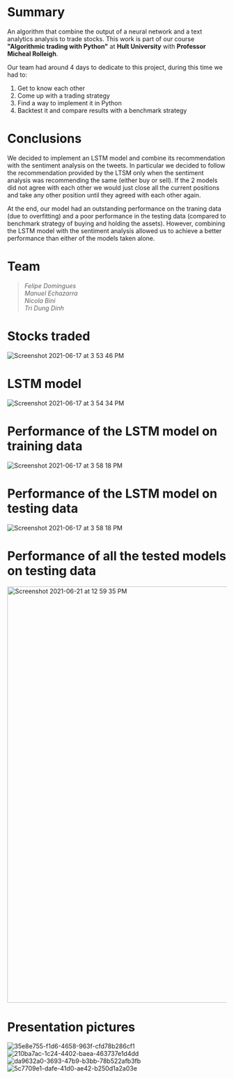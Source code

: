 # Summary

An algorithm that combine the output of a neural network and a text analytics analysis to trade stocks.
This work is part of our course <b>"Algorithmic trading with Python"</b> at <b>Hult University</b> with <b>Professor Micheal Rolleigh</b>.

Our team had around 4 days to dedicate to this project, during this time we had to:

<ol>
  <li>Get to know each other</li>
  <li>Come up with a trading strategy</li>
  <li>Find a way to implement it in Python</li>
  <li>Backtest it and compare results with a benchmark strategy</li>
</ol>


# Conclusions
We decided to implement an LSTM model and combine its recommendation with the sentiment analysis on the tweets. In particular we decided to follow the recommendation provided by the LTSM only when the sentiment analysis was recommending the same (either buy or sell). If the 2 models did not agree with each other we would just close all the current positions and take any other position until they agreed with each other again.

At the end, our model had an outstanding performance on the traning data (due to overfitting) and a poor performance in the testing data (compared to benchmark strategy of buying and holding the assets). However, combining the LSTM model with the sentiment analysis allowed us to achieve a better performance than either of the models taken alone.


# Team
> <i>Felipe Domingues
> <br>Manuel Echazarra
> <br>Nicola Bini
> <br>Tri Dung Dinh
> </i>

# Stocks traded
![Screenshot 2021-06-17 at 3 53 46 PM](https://user-images.githubusercontent.com/63654846/122463914-35ca1180-cf84-11eb-8cbb-beadf05ba7e9.png)<br>

# LSTM model
![Screenshot 2021-06-17 at 3 54 34 PM](https://user-images.githubusercontent.com/63654846/122464136-7e81ca80-cf84-11eb-89c8-a18c905ba689.png)<br>

# Performance of the LSTM model on training data
![Screenshot 2021-06-17 at 3 58 18 PM](https://user-images.githubusercontent.com/63654846/122464559-fbad3f80-cf84-11eb-8319-f7e34f5fc5a9.png)<br>

# Performance of the LSTM model on testing data
![Screenshot 2021-06-17 at 3 58 18 PM](https://user-images.githubusercontent.com/63654846/122464528-f3550480-cf84-11eb-9e8b-8328f3bdd0aa.png)<br>

# Performance of all the tested models on testing data
<img width="954" alt="Screenshot 2021-06-21 at 12 59 35 PM" src="https://user-images.githubusercontent.com/63654846/122800109-8bf2c980-d290-11eb-8fd9-c07e29b88dfd.png"><br>


# Presentation pictures

![35e8e755-f1d6-4658-963f-cfd78b286cf1](https://user-images.githubusercontent.com/63654846/122800672-366aec80-d291-11eb-98a3-815a34028722.jpg)
![210ba7ac-1c24-4402-baea-463737e1d4dd](https://user-images.githubusercontent.com/63654846/122800674-366aec80-d291-11eb-9db7-3c1997c014ed.jpg)
![da9632a0-3693-47b9-b3bb-78b522afb3fb](https://user-images.githubusercontent.com/63654846/122800675-366aec80-d291-11eb-9c62-904c515fc3fc.jpg)
![5c7709e1-dafe-41d0-ae42-b250d1a2a03e](https://user-images.githubusercontent.com/63654846/122800671-35d25600-d291-11eb-938c-c7f311278923.jpg)
